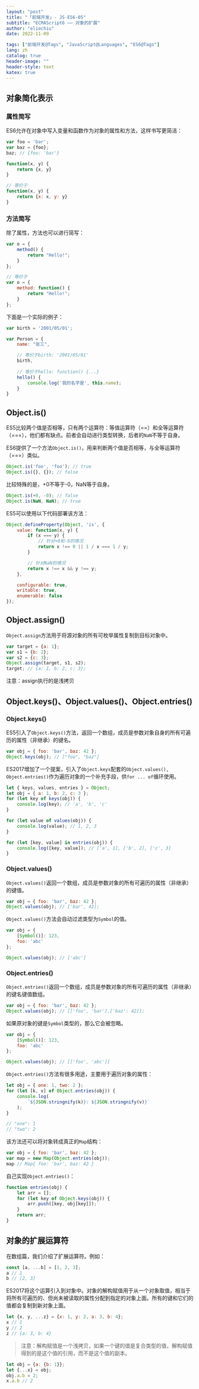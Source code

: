 ```yaml
---
layout: "post"
title: "「前端开发」- JS-ES6-05"
subtitle: "ECMAScript6 —— 对象的扩展"
author: "eliochiu"
date: 2022-11-09

tags: ["前端开发@Tags", "JavaScript@Languages", "ES6@Tags"]
lang: zh
catalog: true
header-image: ""
header-style: text
katex: true
---
```

## 对象简化表示
### 属性简写
ES6允许在对象中写入变量和函数作为对象的属性和方法，这样书写更简洁：
```js
var foo = 'bar';
var baz = {foo};
baz; // {foo: 'bar'}

function(x, y) {
    return {x, y}
}

// 等价于
function(x, y) {
    return {x: x, y: y}
}
```

### 方法简写
除了属性，方法也可以进行简写：
```js
var o = {
    method() {
        return "Hello!";
    }
};

// 等价于
var o = {
    method: function() {
        return "Hello!";
    }
};
```

下面是一个实际的例子：
```js
var birth = '2001/05/01';

var Person = {
    name: "张三",

    // 等价于birth: '2001/05/01'
    birth,
    
    // 等价于hello: function() {...}
    hello() {
        console.log('我的名字是', this.name);
    }
}
```

## Object.is()
ES5比较两个值是否相等，只有两个运算符：等值运算符（==）和全等运算符（===），他们都有缺点。前者会自动进行类型转换，后者的`NaN`不等于自身。

ES6提供了一个方法`Object.is()`，用来判断两个值是否相等，与全等运算符（===）类似。
```js
Object.is('foo', 'foo'); // true
Object.is({}, {}); // false
```
比较特殊的是，+0不等于-0，NaN等于自身。
```js
Object.is(+0, -0); // false
Object.is(NaN, NaN); // true
```

ES5可以使用以下代码部署该方法：
```js
Object.defineProperty(Object, 'is', {
    value: function(x, y) {
        if (x === y) {
            // 针对+0和-0的情况
            return x !== 0 || 1 / x === 1 / y;
        }

        // 针对NaN的情况
        return x !== x && y !== y;
    },

    configurable: true,
    writable: true,
    enumerable: false
});
```

## Object.assign()
`Object.assign`方法用于将源对象的所有可枚举属性复制到目标对象中。
```js
var target = {a: 1};
var s1 = {b: 2};
var s2 = {c: 3};
Object.assign(target, s1, s2);
target; // {a: 1, b: 2, c: 3};
```

注意：assign执行的是浅拷贝

## Object.keys()、Object.values()、Object.entries()
### Object.keys()
ES5引入了`Object.keys()`方法，返回一个数组，成员是参数对象自身的所有可遍历的属性（非继承）的键名。
```js
var obj = { foo: 'bar', baz: 42 };
Object.keys(obj); // ["foo", "baz"]
```

ES2017增加了一个提案，引入了`Object.keys`配套的`Object.values(), Object.entries()`作为遍历对象的一个补充手段，供`for ... of`循环使用。
```js
let { keys, values, entries } = Object;
let obj = { a: 1, b: 2, c: 3 };
for (let key of keys(obj)) {
    console.log(key); // 'a', 'b', 'c'
}

for (let value of values(obj)) {
    console.log(value); // 1, 2, 3
}

for (let [key, value] in entries(obj)) {
    console.log([key, value]); // ['a', 1], ['b', 2], ['c', 3]
}
```

### Object.values()
`Object.values()`返回一个数组，成员是参数对象的所有可遍历的属性（非继承）的键值。
```js
var obj = { foo: 'bar', baz: 42 };
Object.values(obj); // ['bar', 42];
```

`Object.values()`方法会自动过滤类型为`Symbol`的值。
```js
var obj = {
    [Symbol()]: 123,
    foo: 'abc'
};

Object.values(obj); // ['abc']
```

### Object.entries()
`Object.entries()`返回一个数组，成员是参数对象的所有可遍历的属性（非继承）的键名键值数组。
```js
var obj = { foo: 'bar', baz: 42 };
Object.values(obj); // [['foo', 'bar'],['baz': 42]];
```

如果原对象的键是`Symbol`类型的，那么它会被忽略。
```js
var obj = {
    [Symbol()]: 123,
    foo: 'abc'
};

Object.values(obj); // [['foo', 'abc']]
```

`Object.entries()`方法有很多用途，主要用于遍历对象的属性：
```js
let obj = { one: 1, two: 2 };
for (let [k, v] of Object.entries(obj)) {
    console.log(
        `${JSON.stringnify(k)}: ${JSON.stringnify(v)}`
    );
}

// "one": 1
// "two": 2
```

该方法还可以将对象转成真正的`Map`结构：
```js
var obj = { foo: 'bar', baz: 42 };
var map = new Map(Object.entries(obj));
map // Map{ foo: 'bar', baz: 42 }
```

自己实现`Object.entries()`：
```js
function entries(obj) {
    let arr = [];
    for (let key of Object.keys(obj)) {
        arr.push([key, obj[key]]);
    }
    return arr;
}
```

## 对象的扩展运算符
在数组篇，我们介绍了扩展运算符。例如：
```js
const [a, ...b] = [1, 2, 3];
a // 1
b // [2, 3]
```
ES2017将这个运算引入到对象中。对象的解构赋值用于从一个对象取值，相当于将所有可遍历的、但尚未被读取的属性分配到指定的对象上面。所有的键和它们的值都会复制到新对象上面。

```js
let {x, y, ...z} = {x: 1, y: 2, a: 3, b: 4};
x // 1
y // 2
z // {a: 3, b: 4}
```

> 注意：解构赋值是一个浅拷贝，如果一个键的值是复合类型的值，解构赋值得到的是这个值的引用，而不是这个值的副本。
```js
let obj = {a: {b: 1}};
let {...x} = obj;
obj.a.b = 2;
x.a.b // 2
```

